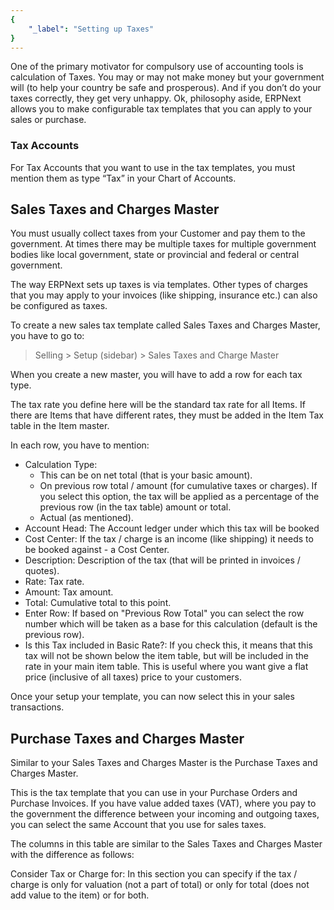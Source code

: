 ```yaml
---
{
	"_label": "Setting up Taxes"
}
---
```

One of the primary motivator for compulsory use of accounting tools is calculation of Taxes. You may or may not make money but your government will (to help your country be safe and prosperous). And if you don’t do your taxes correctly, they get very unhappy. Ok, philosophy aside, ERPNext allows you to make configurable tax templates that you can apply to your sales or purchase.

### Tax Accounts

For Tax Accounts that you want to use in the tax templates, you must mention them as type “Tax” in your Chart of Accounts.

## Sales Taxes and Charges Master

You must usually collect taxes from your Customer and pay them to the government. At times there may be multiple taxes for multiple government bodies like local government, state or provincial and federal or central government.

The way ERPNext sets up taxes is via templates. Other types of charges that you may apply to your invoices (like shipping, insurance etc.) can also be configured as taxes.

To create a new sales tax template called Sales Taxes and Charges Master, you have to go to:

> Selling > Setup (sidebar) > Sales Taxes and Charge Master

When you create a new master, you will have to add a row for each tax type.

The tax rate you define here will be the standard tax rate for all Items. If there are Items that have different rates, they must be added in the Item Tax table in the Item master.

In each row, you have to mention:

- Calculation Type: 
	- This can be on net total (that is your basic amount).
	- On previous row total / amount (for cumulative taxes or charges). If you select this 	option, the tax will be applied as a percentage of the previous row (in the tax table) amount or total.
	- Actual (as mentioned).
- Account Head: The Account ledger under which this tax will be booked
- Cost Center: If the tax / charge is an income (like shipping) it needs to be booked against - a Cost Center.
- Description: Description of the tax (that will be printed in invoices / quotes).
- Rate: Tax rate.
- Amount: Tax amount.
- Total: Cumulative total to this point.
- Enter Row: If based on "Previous Row Total" you can select the row number which will be taken as a base for this calculation (default is the previous row).
- Is this Tax included in Basic Rate?: If you check this, it means that this tax will not be shown below the item table, but will be included in the rate in your main item table. This is useful where you want give a flat price (inclusive of all taxes) price to your customers.

Once your setup your template, you can now select this in your sales transactions.

## Purchase Taxes and Charges Master

Similar to your Sales Taxes and Charges Master is the Purchase Taxes and Charges Master.

This is the tax template that you can use in your Purchase Orders and Purchase Invoices. If you have value added taxes (VAT), where you pay to the government the difference between your incoming and outgoing taxes, you can select the same Account that you use for sales taxes.

The columns in this table are similar to the Sales Taxes and Charges Master with the difference as follows:

Consider Tax or Charge for: In this section you can specify if the tax / charge is only for valuation (not a part of total) or only for total (does not add value to the item) or for both.
